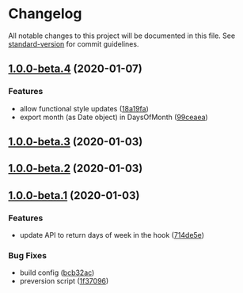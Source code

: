 # Changelog

All notable changes to this project will be documented in this file. See [standard-version](https://github.com/conventional-changelog/standard-version) for commit guidelines.

## [1.0.0-beta.4](https://github.com/vkbansal/react-date-primitives/compare/v1.0.0-beta.3...v1.0.0-beta.4) (2020-01-07)


### Features

* allow functional style updates ([18a19fa](https://github.com/vkbansal/react-date-primitives/commit/18a19fa6d716a49e75c5e4b2be4929707f114ac5))
* export month (as Date object) in DaysOfMonth ([99ceaea](https://github.com/vkbansal/react-date-primitives/commit/99ceaeaf8f931a65cc37493a8043b6363d752548))

## [1.0.0-beta.3](https://github.com/vkbansal/react-date-primitives/compare/v1.0.0-beta.2...v1.0.0-beta.3) (2020-01-03)

## [1.0.0-beta.2](https://github.com/vkbansal/react-date-primitives/compare/v1.0.0-beta.1...v1.0.0-beta.2) (2020-01-03)

## [1.0.0-beta.1](https://github.com/vkbansal/react-date-primitives/compare/v0.7.1...v1.0.0-beta.1) (2020-01-03)


### Features

* update API to return days of week in the hook ([714de5e](https://github.com/vkbansal/react-date-primitives/commit/714de5e3c0535c619f1100be1d548f278d365a83))


### Bug Fixes

* build config ([bcb32ac](https://github.com/vkbansal/react-date-primitives/commit/bcb32ac4ecd541f69e7d89eac432ab183a3a34e5))
* preversion script ([1f37096](https://github.com/vkbansal/react-date-primitives/commit/1f370961429888b10edafa830bb9f73afcb89005))
